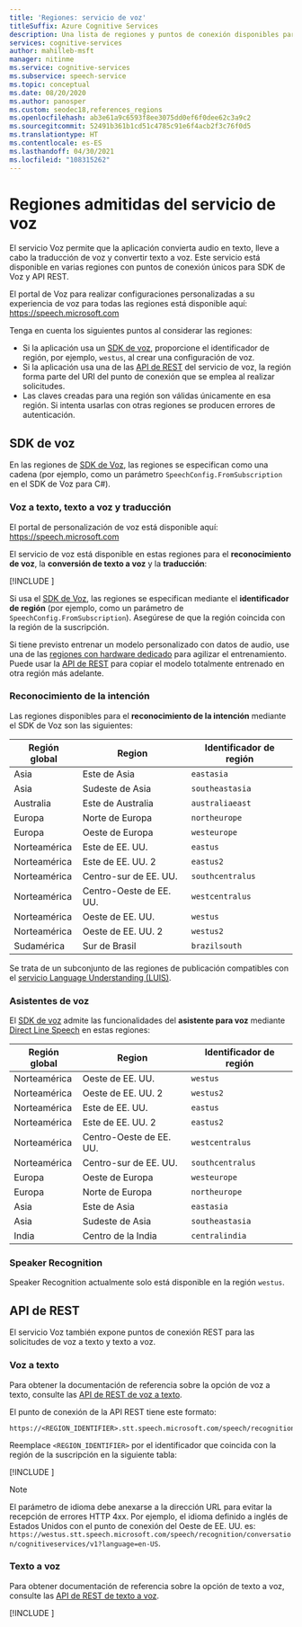 ```yaml
---
title: 'Regiones: servicio de voz'
titleSuffix: Azure Cognitive Services
description: Una lista de regiones y puntos de conexión disponibles para el servicio de voz, como la conversión de voz a texto, la conversión de texto a voz y la traducción de voz.
services: cognitive-services
author: mahilleb-msft
manager: nitinme
ms.service: cognitive-services
ms.subservice: speech-service
ms.topic: conceptual
ms.date: 08/20/2020
ms.author: panosper
ms.custom: seodec18,references_regions
ms.openlocfilehash: ab3e61a9c6593f8ee3075dd0ef6f0dee62c3a9c2
ms.sourcegitcommit: 52491b361b1cd51c4785c91e6f4acb2f3c76f0d5
ms.translationtype: HT
ms.contentlocale: es-ES
ms.lasthandoff: 04/30/2021
ms.locfileid: "108315262"
---
```

# <a name="speech-service-supported-regions"></a>Regiones admitidas del servicio de voz

El servicio Voz permite que la aplicación convierta audio en texto, lleve a cabo la traducción de voz y convertir texto a voz. Este servicio está disponible en varias regiones con puntos de conexión únicos para SDK de Voz y API REST.

El portal de Voz para realizar configuraciones personalizadas a su experiencia de voz para todas las regiones está disponible aquí: https://speech.microsoft.com

Tenga en cuenta los siguientes puntos al considerar las regiones:

* Si la aplicación usa un [SDK de voz](speech-sdk.md), proporcione el identificador de región, por ejemplo, `westus`, al crear una configuración de voz.
* Si la aplicación usa una de las [API de REST](./overview.md#reference-docs) del servicio de voz, la región forma parte del URI del punto de conexión que se emplea al realizar solicitudes.
* Las claves creadas para una región son válidas únicamente en esa región. Si intenta usarlas con otras regiones se producen errores de autenticación.

## <a name="speech-sdk"></a>SDK de voz

En las regiones de [SDK de Voz](speech-sdk.md), las regiones se especifican como una cadena (por ejemplo, como un parámetro `SpeechConfig.FromSubscription` en el SDK de Voz para C#).

### <a name="speech-to-text-text-to-speech-and-translation"></a>Voz a texto, texto a voz y traducción

El portal de personalización de voz está disponible aquí: https://speech.microsoft.com

El servicio de voz está disponible en estas regiones para el **reconocimiento de voz**, la **conversión de texto a voz** y la **traducción**:

[!INCLUDE [](../../../includes/cognitive-services-speech-service-region-identifier.md)]

Si usa el [SDK de Voz](speech-sdk.md), las regiones se especifican mediante el **identificador de región** (por ejemplo, como un parámetro de `SpeechConfig.FromSubscription`). Asegúrese de que la región coincida con la región de la suscripción.

Si tiene previsto entrenar un modelo personalizado con datos de audio, use una de las [regiones con hardware dedicado](custom-speech-overview.md#set-up-your-azure-account) para agilizar el entrenamiento. Puede usar la [API de REST](https://centralus.dev.cognitive.microsoft.com/docs/services/speech-to-text-api-v3-0/operations/CopyModelToSubscription) para copiar el modelo totalmente entrenado en otra región más adelante.

### <a name="intent-recognition"></a>Reconocimiento de la intención

Las regiones disponibles para el **reconocimiento de la intención** mediante el SDK de Voz son las siguientes:

| Región global | Region           | Identificador de región |
| ------------- | ---------------- | -------------------- |
| Asia          | Este de Asia        | `eastasia`           |
| Asia          | Sudeste de Asia   | `southeastasia`      |
| Australia     | Este de Australia   | `australiaeast`      |
| Europa        | Norte de Europa     | `northeurope`        |
| Europa        | Oeste de Europa      | `westeurope`         |
| Norteamérica | Este de EE. UU.          | `eastus`             |
| Norteamérica | Este de EE. UU. 2        | `eastus2`            |
| Norteamérica | Centro-sur de EE. UU. | `southcentralus`     |
| Norteamérica | Centro-Oeste de EE. UU.  | `westcentralus`      |
| Norteamérica | Oeste de EE. UU.          | `westus`             |
| Norteamérica | Oeste de EE. UU. 2        | `westus2`            |
| Sudamérica | Sur de Brasil     | `brazilsouth`        |

Se trata de un subconjunto de las regiones de publicación compatibles con el [servicio Language Understanding (LUIS)](../luis/luis-reference-regions.md).

### <a name="voice-assistants"></a>Asistentes de voz

El [SDK de voz](speech-sdk.md) admite las funcionalidades del **asistente para voz** mediante [Direct Line Speech](./direct-line-speech.md) en estas regiones:

| Región global | Region           | Identificador de región    |
| ------------- | ---------------- | -------------------- |
| Norteamérica | Oeste de EE. UU.          | `westus`             |
| Norteamérica | Oeste de EE. UU. 2        | `westus2`            |
| Norteamérica | Este de EE. UU.          | `eastus`             |
| Norteamérica | Este de EE. UU. 2        | `eastus2`            |
| Norteamérica | Centro-Oeste de EE. UU.  | `westcentralus`      |
| Norteamérica | Centro-sur de EE. UU. | `southcentralus`     |
| Europa        | Oeste de Europa      | `westeurope`         |
| Europa        | Norte de Europa     | `northeurope`        |
| Asia          | Este de Asia        | `eastasia`           |
| Asia          | Sudeste de Asia   | `southeastasia`      |
| India         | Centro de la India    | `centralindia`       |

### <a name="speaker-recognition"></a>Speaker Recognition

Speaker Recognition actualmente solo está disponible en la región `westus`.

## <a name="rest-apis"></a>API de REST

El servicio Voz también expone puntos de conexión REST para las solicitudes de voz a texto y texto a voz.

### <a name="speech-to-text"></a>Voz a texto

Para obtener la documentación de referencia sobre la opción de voz a texto, consulte las [API de REST de voz a texto](rest-speech-to-text.md).

El punto de conexión de la API REST tiene este formato:

```
https://<REGION_IDENTIFIER>.stt.speech.microsoft.com/speech/recognition/conversation/cognitiveservices/v1
```

Reemplace `<REGION_IDENTIFIER>` por el identificador que coincida con la región de la suscripción en la siguiente tabla:

[!INCLUDE [](../../../includes/cognitive-services-speech-service-region-identifier.md)]

> [!NOTE]
> El parámetro de idioma debe anexarse a la dirección URL para evitar la recepción de errores HTTP 4xx. Por ejemplo, el idioma definido a inglés de Estados Unidos con el punto de conexión del Oeste de EE. UU. es: `https://westus.stt.speech.microsoft.com/speech/recognition/conversation/cognitiveservices/v1?language=en-US`.

### <a name="text-to-speech"></a>Texto a voz

Para obtener documentación de referencia sobre la opción de texto a voz, consulte las [API de REST de texto a voz](rest-text-to-speech.md).

[!INCLUDE [](../../../includes/cognitive-services-speech-service-endpoints-text-to-speech.md)]
